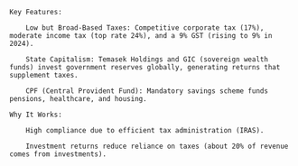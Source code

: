     Key Features:

        Low but Broad-Based Taxes: Competitive corporate tax (17%), moderate income tax (top rate 24%), and a 9% GST (rising to 9% in 2024).

        State Capitalism: Temasek Holdings and GIC (sovereign wealth funds) invest government reserves globally, generating returns that supplement taxes.

        CPF (Central Provident Fund): Mandatory savings scheme funds pensions, healthcare, and housing.

    Why It Works:

        High compliance due to efficient tax administration (IRAS).

        Investment returns reduce reliance on taxes (about 20% of revenue comes from investments).